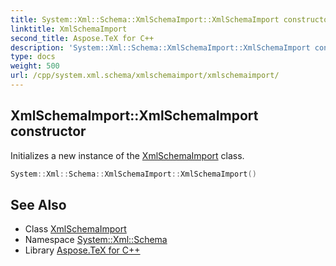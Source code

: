 ```yaml
---
title: System::Xml::Schema::XmlSchemaImport::XmlSchemaImport constructor
linktitle: XmlSchemaImport
second_title: Aspose.TeX for C++
description: 'System::Xml::Schema::XmlSchemaImport::XmlSchemaImport constructor. Initializes a new instance of the XmlSchemaImport class in C++.'
type: docs
weight: 500
url: /cpp/system.xml.schema/xmlschemaimport/xmlschemaimport/
---
```

## XmlSchemaImport::XmlSchemaImport constructor


Initializes a new instance of the [XmlSchemaImport](../) class.

```cpp
System::Xml::Schema::XmlSchemaImport::XmlSchemaImport()
```

## See Also

* Class [XmlSchemaImport](../)
* Namespace [System::Xml::Schema](../../)
* Library [Aspose.TeX for C++](../../../)

